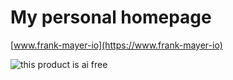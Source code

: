 # My personal homepage

[www.frank-mayer-io](https://www.frank-mayer-io)

![this product is ai free](https://this-product-is-ai-free.github.io/badge.svg)
